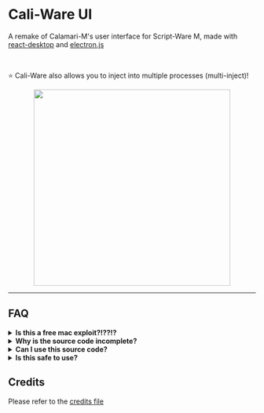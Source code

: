 <h1>Cali-Ware UI</h1>
<p>A remake of Calamari-M's user interface for Script-Ware M, made with <a href="https://reactdesktop.js.org">react-desktop</a> and <a href="https://www.electronjs.org/">electron.js</a></p>
<br>

⭐ Cali-Ware also allows you to inject into multiple processes (multi-inject)!

<center><a href="https://github.com/Mars7383/Cali-Ware-UI/releases/latest/"><img src="https://cdn.discordapp.com/attachments/765583918656389180/884535880340090910/CW.png" width="400"></img></a></center>

<hr>

<h2>FAQ</h2>
<details>
  <summary><strong>Is this a free mac exploit?!??!?</strong></summary>
  <br>
  <h1>NO</h1> <p>This is an alternative UI for <a href="https://script-ware.com/m">Script-Ware M</a> written in Javascript. You'll need a SW-M account in order to use this.</p>
  <br>
</details>
<details>
  <summary><strong>Why is the source code incomplete?</strong></summary>
  <br>
  In order to comply with the requests of the Script-Ware team, any code taken from <a href="https://script-ware.com/m">Script-Ware M</a> or <a href="https://jellyfish.thelmgn.com/">Jellyfish 3</a> (with permission) should not be included in a public repository. However, you may download a fully functional macOS application from the <a href="https://github.com/Mars7383/Cali-Ware-UI/releases/">releases section</a> of this repository.
  <br>
</details>
<details>
  <summary><strong>Can I use this source code?</strong></summary>
  <br>
  Feel free to use any code from this repository as long as you credit the appropriate people mentioned <a href="CREDITS.md">here</a>. If you want to use code from Script-Ware M, you must contact <a href="https://github.com/theLMGN">theLMGN</a>.
  <br>
</details>
<details>
  <summary><strong>Is this safe to use?</strong></summary>
  <br>
  This is simply an alternative UI for Script-Ware M and doesn't send your credentials anywhere besides https://script-ware.com/ and the .DYLIB file downloaded by SW-M. Cali-Ware uses the same code for authentication as SW-M.
  <br>
</details>

<h2>Credits</h2>
Please refer to the <a href="CREDITS.md">credits file</a>